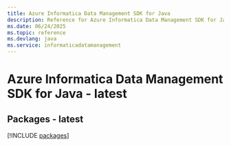 ```yaml
---
title: Azure Informatica Data Management SDK for Java
description: Reference for Azure Informatica Data Management SDK for Java
ms.date: 06/24/2025
ms.topic: reference
ms.devlang: java
ms.service: informaticadatamanagement
---
```

# Azure Informatica Data Management SDK for Java - latest
## Packages - latest
[!INCLUDE [packages](informatica-data-management-index.md)]